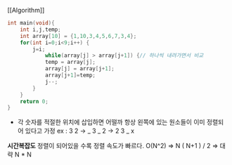 [[Algorithm]]
```c++
int main(void){
	int i,j,temp;
	int array[10] = {1,10,3,4,5,6,7,3,4};
	for(int i=0;i<9;i++) {
		j=i;
			while(array[j] > array[j+1]) {// 하나씩 내려가면서 비교
			temp = array[j];
			array[j] = array[j+1];
			array[j+1]=temp;
			j--;
		}
	}
	return 0;
}
```

* 각 숫자를 적절한 위치에 삽입하면 어떨까
  항상 왼쪽에 있는 원소들이 이미 정렬되어 있다고 가정
	ex :     3 2 ->  _ 3 _ 2 -> 2 3 _ x
	
**시간복잡도**
정렬이 되어있을 수록 정렬 속도가 빠르다. 
O(N^2) => N ( N+1 ) / 2 => 대략 N * N

